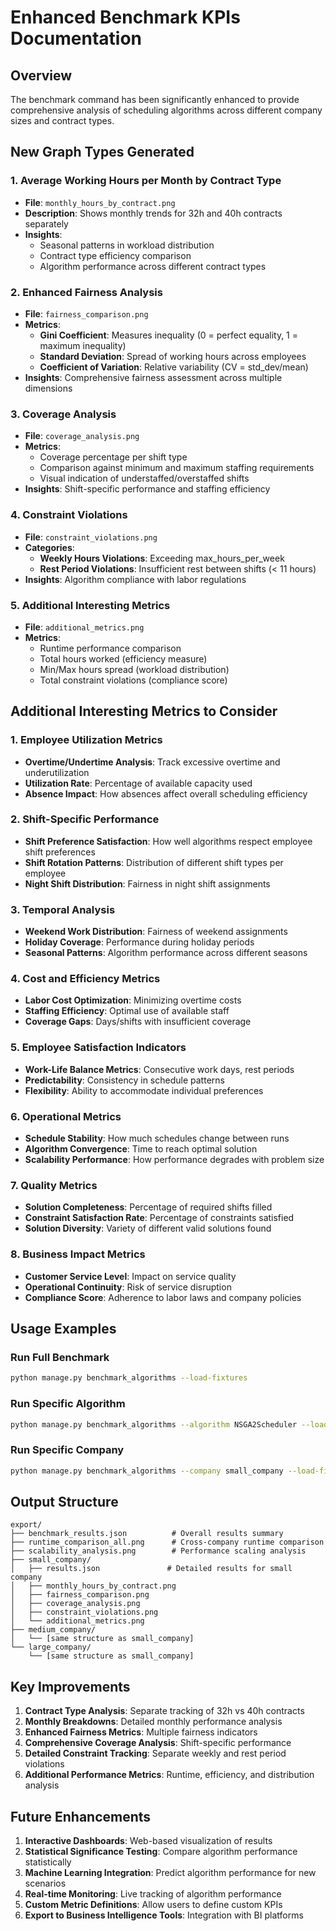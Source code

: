 # Enhanced Benchmark KPIs Documentation

## Overview
The benchmark command has been significantly enhanced to provide comprehensive analysis of scheduling algorithms across different company sizes and contract types.

## New Graph Types Generated

### 1. Average Working Hours per Month by Contract Type
- **File**: `monthly_hours_by_contract.png`
- **Description**: Shows monthly trends for 32h and 40h contracts separately
- **Insights**: 
  - Seasonal patterns in workload distribution
  - Contract type efficiency comparison
  - Algorithm performance across different contract types

### 2. Enhanced Fairness Analysis
- **File**: `fairness_comparison.png`
- **Metrics**:
  - **Gini Coefficient**: Measures inequality (0 = perfect equality, 1 = maximum inequality)
  - **Standard Deviation**: Spread of working hours across employees
  - **Coefficient of Variation**: Relative variability (CV = std_dev/mean)
- **Insights**: Comprehensive fairness assessment across multiple dimensions

### 3. Coverage Analysis
- **File**: `coverage_analysis.png`
- **Metrics**:
  - Coverage percentage per shift type
  - Comparison against minimum and maximum staffing requirements
  - Visual indication of understaffed/overstaffed shifts
- **Insights**: Shift-specific performance and staffing efficiency

### 4. Constraint Violations
- **File**: `constraint_violations.png`
- **Categories**:
  - **Weekly Hours Violations**: Exceeding max_hours_per_week
  - **Rest Period Violations**: Insufficient rest between shifts (< 11 hours)
- **Insights**: Algorithm compliance with labor regulations

### 5. Additional Interesting Metrics
- **File**: `additional_metrics.png`
- **Metrics**:
  - Runtime performance comparison
  - Total hours worked (efficiency measure)
  - Min/Max hours spread (workload distribution)
  - Total constraint violations (compliance score)

## Additional Interesting Metrics to Consider

### 1. Employee Utilization Metrics
- **Overtime/Undertime Analysis**: Track excessive overtime and underutilization
- **Utilization Rate**: Percentage of available capacity used
- **Absence Impact**: How absences affect overall scheduling efficiency

### 2. Shift-Specific Performance
- **Shift Preference Satisfaction**: How well algorithms respect employee shift preferences
- **Shift Rotation Patterns**: Distribution of different shift types per employee
- **Night Shift Distribution**: Fairness in night shift assignments

### 3. Temporal Analysis
- **Weekend Work Distribution**: Fairness of weekend assignments
- **Holiday Coverage**: Performance during holiday periods
- **Seasonal Patterns**: Algorithm performance across different seasons

### 4. Cost and Efficiency Metrics
- **Labor Cost Optimization**: Minimizing overtime costs
- **Staffing Efficiency**: Optimal use of available staff
- **Coverage Gaps**: Days/shifts with insufficient coverage

### 5. Employee Satisfaction Indicators
- **Work-Life Balance Metrics**: Consecutive work days, rest periods
- **Predictability**: Consistency in schedule patterns
- **Flexibility**: Ability to accommodate individual preferences

### 6. Operational Metrics
- **Schedule Stability**: How much schedules change between runs
- **Algorithm Convergence**: Time to reach optimal solution
- **Scalability Performance**: How performance degrades with problem size

### 7. Quality Metrics
- **Solution Completeness**: Percentage of required shifts filled
- **Constraint Satisfaction Rate**: Percentage of constraints satisfied
- **Solution Diversity**: Variety of different valid solutions found

### 8. Business Impact Metrics
- **Customer Service Level**: Impact on service quality
- **Operational Continuity**: Risk of service disruption
- **Compliance Score**: Adherence to labor laws and company policies

## Usage Examples

### Run Full Benchmark
```bash
python manage.py benchmark_algorithms --load-fixtures
```

### Run Specific Algorithm
```bash
python manage.py benchmark_algorithms --algorithm NSGA2Scheduler --load-fixtures
```

### Run Specific Company
```bash
python manage.py benchmark_algorithms --company small_company --load-fixtures
```

## Output Structure

```
export/
├── benchmark_results.json          # Overall results summary
├── runtime_comparison_all.png      # Cross-company runtime comparison
├── scalability_analysis.png        # Performance scaling analysis
├── small_company/
│   ├── results.json               # Detailed results for small company
│   ├── monthly_hours_by_contract.png
│   ├── fairness_comparison.png
│   ├── coverage_analysis.png
│   ├── constraint_violations.png
│   └── additional_metrics.png
├── medium_company/
│   └── [same structure as small_company]
└── large_company/
    └── [same structure as small_company]
```

## Key Improvements

1. **Contract Type Analysis**: Separate tracking of 32h vs 40h contracts
2. **Monthly Breakdowns**: Detailed monthly performance analysis
3. **Enhanced Fairness Metrics**: Multiple fairness indicators
4. **Comprehensive Coverage Analysis**: Shift-specific performance
5. **Detailed Constraint Tracking**: Separate weekly and rest period violations
6. **Additional Performance Metrics**: Runtime, efficiency, and distribution analysis

## Future Enhancements

1. **Interactive Dashboards**: Web-based visualization of results
2. **Statistical Significance Testing**: Compare algorithm performance statistically
3. **Machine Learning Integration**: Predict algorithm performance for new scenarios
4. **Real-time Monitoring**: Live tracking of algorithm performance
5. **Custom Metric Definitions**: Allow users to define custom KPIs
6. **Export to Business Intelligence Tools**: Integration with BI platforms 